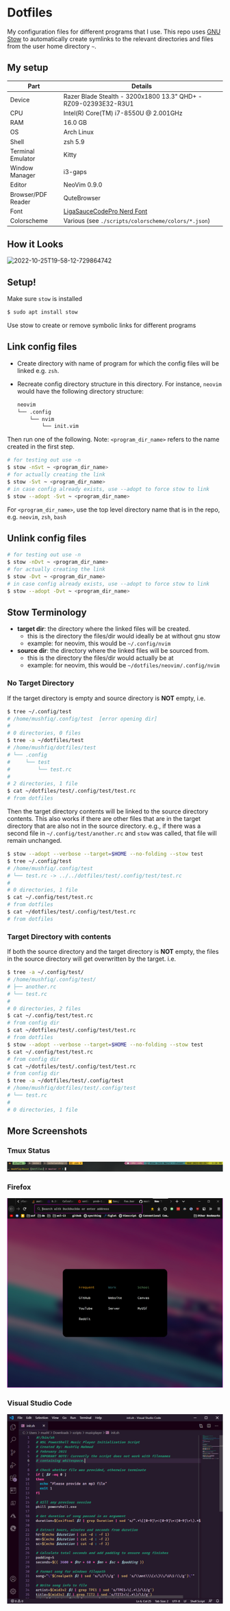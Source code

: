 # Dotfiles

My configuration files for different programs that I use. This repo uses [GNU Stow](https://www.gnu.org/software/stow/) to automatically create symlinks to the relevant directories and files from the user home directory `~`.

## My setup

| Part               | Details                                                                                |
|--------------------|----------------------------------------------------------------------------------------|
| Device             | Razer Blade Stealth - 3200x1800 13.3" QHD+ - RZ09-02393E32-R3U1                        |
| CPU                | Intel(R) Core(TM) i7-8550U @ 2.001GHz                                                  |
| RAM                | 16.0 GB                                                                                |
| OS                 | Arch Linux                                                                             |
| Shell              | zsh 5.9                                                                                |
| Terminal Emulator  | Kitty                                                                                  |
| Window Manager     | i3-gaps                                                                                |
| Editor             | NeoVim 0.9.0                                                                           |
| Browser/PDF Reader | QuteBrowser                                                                            |
| Font               | [LigaSauceCodePro Nerd Font](https://github.com/Bo-Fone/Liga-Sauce-Code-Pro-Nerd-Font) |
| Colorscheme        | Various (see `./scripts/colorscheme/colors/*.json`)                                    |

## How it Looks

![2022-10-25T19-58-12-729864742](https://user-images.githubusercontent.com/32845348/197903873-c6850947-7d03-4189-bc48-0392af9a53ea.png)

## Setup!

Make sure `stow` is installed

```sh
$ sudo apt install stow
```

Use stow to create or remove symbolic links for different programs

## Link config files

* Create directory with name of program for which the config files will be linked e.g. `zsh`.
* Recreate config directory structure in this directory. For instance, `neovim` would have the following directory structure:

	```sh
	neovim
	└── .config
	    └── nvim
	        └── init.vim
	```

Then run one of the following. Note: `<program_dir_name>` refers to the name created in the first step.

```sh
# for testing out use -n
$ stow -nSvt ~ <program_dir_name>
# for actually creating the link
$ stow -Svt ~ <program_dir_name>
# in case config already exists, use --adopt to force stow to link
$ stow --adopt -Svt ~ <program_dir_name>
```
For `<program_dir_name>`, use the top level directory name that is in the repo, e.g. `neovim`, `zsh`, `bash`

## Unlink config files
```sh
# for testing out use -n
$ stow -nDvt ~ <program_dir_name>
# for actually creating the link
$ stow -Dvt ~ <program_dir_name>
# in case config already exists, use --adopt to force stow to link
$ stow --adopt -Dvt ~ <program_dir_name>
```

## Stow Terminology

* __target dir__: the directory where the linked files will be created.
  * this is the directory the files/dir would ideally be at without gnu stow
  * example: for neovim, this would be `~/.config/nvim`
* __source dir__: the directory where the linked files will be sourced from.
  * this is the directory the files/dir would actually be at
  * example: for neovim, this would be `~/dotfiles/neovim/.config/nvim`

### No Target Directory

If the target directory is empty and source directory is __NOT__ empty, i.e.

```bash
$ tree ~/.config/test
# /home/mushfiq/.config/test  [error opening dir]
#
# 0 directories, 0 files
$ tree -a ~/dotfiles/test
# /home/mushfiq/dotfiles/test
# └── .config
#     └── test
#         └── test.rc
#
# 2 directories, 1 file
$ cat ~/dotfiles/test/.config/test/test.rc
# from dotfiles
```

Then the target directory contents will be linked to the source directory contents. This also works if there are other files that are in the target directory that are also not in the source directory. e.g., if there was a second file in `~/.config/test/another.rc` and `stow` was called, that file will remain unchanged.

```bash
$ stow --adopt --verbose --target=$HOME --no-folding --stow test
$ tree ~/.config/test
# /home/mushfiq/.config/test
# └── test.rc -> ../../dotfiles/test/.config/test/test.rc
#
# 0 directories, 1 file
$ cat ~/.config/test/test.rc
# from dotfiles
$ cat ~/dotfiles/test/.config/test/test.rc
# from dotfiles
```

### Target Directory with contents

If both the source directory and the target directory is __NOT__ empty, the files in the source directory will get overwritten by the target. i.e.

```bash
$ tree -a ~/.config/test/
# /home/mushfiq/.config/test/
# ├── another.rc
# └── test.rc
#
# 0 directories, 2 files
$ cat ~/.config/test/test.rc
# from config dir
$ cat ~/dotfiles/test/.config/test/test.rc
# from dotfiles
$ stow --adopt --verbose --target=$HOME --no-folding --stow test
$ cat ~/.config/test/test.rc
# from config dir
$ cat ~/dotfiles/test/.config/test/test.rc
# from config dir
$ tree -a ~/dotfiles/test/.config/test
# /home/mushfiq/dotfiles/test/.config/test
# └── test.rc
#
# 0 directories, 1 file
```

## More Screenshots

### Tmux Status

![tmux-status](./images/tmux-status-2.png)

### Firefox

![firefox](./images/firefox.png)

### Visual Studio Code

![vscode](./images/vscode.png)
